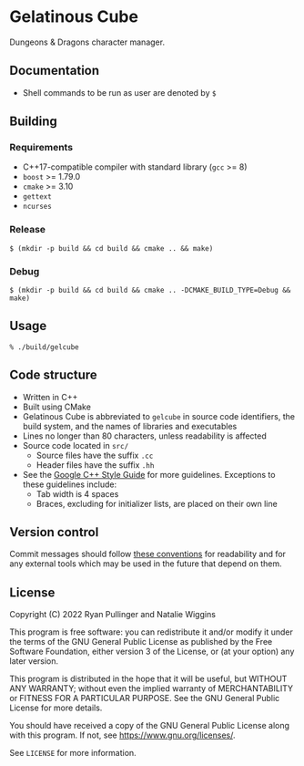 # Gelatinous Cube

Dungeons & Dragons character manager.

## Documentation

- Shell commands to be run as user are denoted by `$`

## Building

### Requirements

- C++17-compatible compiler with standard library (`gcc` >= 8)
- `boost` >= 1.79.0
- `cmake` >= 3.10
- `gettext`
- `ncurses`

### Release

`$ (mkdir -p build && cd build && cmake .. && make)`

### Debug

`$ (mkdir -p build && cd build && cmake .. -DCMAKE_BUILD_TYPE=Debug && make)`

## Usage

`% ./build/gelcube`

## Code structure

- Written in C++
- Built using CMake
- Gelatinous Cube is abbreviated to `gelcube` in source code identifiers, the
build system, and the names of libraries and executables
- Lines no longer than 80 characters, unless readability is affected
- Source code located in `src/`
    - Source files have the suffix `.cc`
    - Header files have the suffix `.hh`
- See the [Google C++ Style Guide](https://google.github.io/styleguide/cppguide.html)
for more guidelines. Exceptions to these guidelines include:
    - Tab width is 4 spaces
    - Braces, excluding for initializer lists, are placed on their own line

## Version control

Commit messages should follow [these conventions](https://www.conventionalcommits.org/)
for readability and for any external tools which may be used in the future that
depend on them.

## License

Copyright (C) 2022 Ryan Pullinger and Natalie Wiggins

This program is free software: you can redistribute it and/or modify
it under the terms of the GNU General Public License as published by
the Free Software Foundation, either version 3 of the License, or
(at your option) any later version.

This program is distributed in the hope that it will be useful,
but WITHOUT ANY WARRANTY; without even the implied warranty of
MERCHANTABILITY or FITNESS FOR A PARTICULAR PURPOSE. See the
GNU General Public License for more details.

You should have received a copy of the GNU General Public License
along with this program. If not, see <https://www.gnu.org/licenses/>.

See `LICENSE` for more information.
